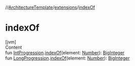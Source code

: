 //[ArchitectureTemplate](../index.md)/[extensions](index.md)/[indexOf](index-of.md)



# indexOf  
[jvm]  
Content  
fun [IntProgression](https://kotlinlang.org/api/latest/jvm/stdlib/kotlin.ranges/-int-progression/index.html).[indexOf](index-of.md)(element: [Number](https://kotlinlang.org/api/latest/jvm/stdlib/kotlin/-number/index.html)): [BigInteger](https://docs.oracle.com/javase/8/docs/api/java/math/BigInteger.html)  
fun [LongProgression](https://kotlinlang.org/api/latest/jvm/stdlib/kotlin.ranges/-long-progression/index.html).[indexOf](index-of.md)(element: [Number](https://kotlinlang.org/api/latest/jvm/stdlib/kotlin/-number/index.html)): [BigInteger](https://docs.oracle.com/javase/8/docs/api/java/math/BigInteger.html)  



